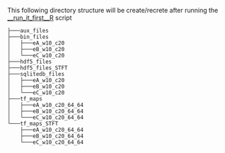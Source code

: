 This following directory structure will be create/recrete 
after running the [__run_it_first__R](https://github.com/artur-gramacki/esd-mp/blob/main/edf_to_hdf5/R/__run_it_first__.R) script 
```
├───aux_files
├───bin_files
│   ├───eA_w10_c20
│   ├───eB_w10_c20
│   └───eC_w10_c20
├───hdf5_files
├───hdf5_files_STFT
├───sqlitedb_files
│   ├───eA_w10_c20
│   ├───eB_w10_c20
│   └───eC_w10_c20
├───tf_maps
│   ├───eA_w10_c20_64_64
│   ├───eB_w10_c20_64_64
│   └───eC_w10_c20_64_64
└───tf_maps_STFT
    ├───eA_w10_c20_64_64
    ├───eB_w10_c20_64_64
    └───eC_w10_c20_64_64
```
